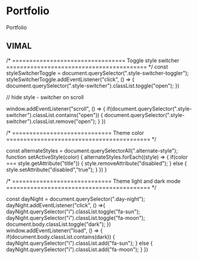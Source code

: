 # Portfolio
Portfolio
## VIMAL ## 
/* ================================= Toggle style switcher ========================================= */
const styleSwitcherToggle = document.querySelector(".style-switcher-toggler");
styleSwitcherToggle.addEventListener("click", () => 
{
	document.querySelector(".style-switcher").classList.toggle("open");
})

// hide style - switcher on scroll

window.addEventListener("scroll", () => 
{
	if(document.querySelector(".style-switcher").classList.contains("open"))
	{
		document.querySelector(".style-switcher").classList.remove("open");
	}
})

/* ============================= Theme color ==========================================  */

const alternateStyles = document.querySelectorAll(".alternate-style");
function setActiveStyle(color)
{
	alternateStyles.forEach((style) => 
	{
		if(color === style.getAttribute("title"))
		{
			style.removeAttribute("disabled");
		}
		else
		{
			style.setAttribute("disabled","true");
		}
	})
}

/* ============================= Theme light and dark mode ==========================================  */

const dayNight = document.querySelector(".day-night");
dayNight.addEventListener("click", () =>{
	dayNight.querySelector("i").classList.toggle("fa-sun");
	dayNight.querySelector("i").classList.toggle("fa-moon");
	document.body.classList.toggle("dark");
})
window.addEventListener("load", () => {
	if(document.body.classList.contains(dark))
	{
		dayNight.querySelector("i").classList.add("fa-sun");
	}
	else
	{
		dayNight.querySelector("i").classList.add("fa-moon");
	}
})
